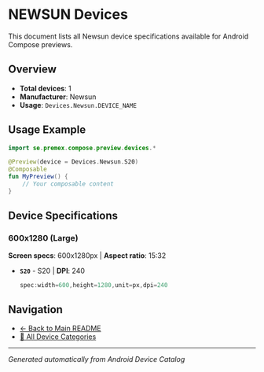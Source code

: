 # NEWSUN Devices

This document lists all Newsun device specifications available for Android Compose previews.

## Overview

- **Total devices**: 1
- **Manufacturer**: Newsun
- **Usage**: `Devices.Newsun.DEVICE_NAME`

## Usage Example

```kotlin
import se.premex.compose.preview.devices.*

@Preview(device = Devices.Newsun.S20)
@Composable
fun MyPreview() {
    // Your composable content
}
```

## Device Specifications

### 600x1280 (Large)

**Screen specs**: 600x1280px | **Aspect ratio**: 15:32

- **`S20`** - S20 | **DPI**: 240
  ```kotlin
  spec:width=600,height=1280,unit=px,dpi=240
  ```

## Navigation

- [← Back to Main README](../../README.md)
- [📱 All Device Categories](../README.md)

---
*Generated automatically from Android Device Catalog*
